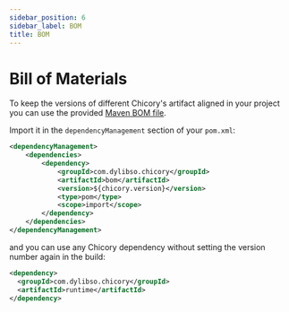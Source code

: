```yaml
---
sidebar_position: 6
sidebar_label: BOM
title: BOM
---
```

# Bill of Materials

To keep the versions of different Chicory's artifact aligned in your project you can use the provided [Maven BOM file](https://maven.apache.org/guides/introduction/introduction-to-dependency-mechanism.html#bill-of-materials-bom-poms).

Import it in the `dependencyManagement` section of your `pom.xml`:

```xml
<dependencyManagement>
    <dependencies>
        <dependency>
            <groupId>com.dylibso.chicory</groupId>
            <artifactId>bom</artifactId>
            <version>${chicory.version}</version>
            <type>pom</type>
            <scope>import</scope>
        </dependency>
    </dependencies>
</dependencyManagement>
```

and you can use any Chicory dependency without setting the version number again in the build:

```xml
<dependency>
  <groupId>com.dylibso.chicory</groupId>
  <artifactId>runtime</artifactId>
</dependency>
```

<!--
```java
//DEPS com.dylibso.chicory:docs-lib:999-SNAPSHOT

docs.FileOps.writeResult("docs/usage", "6-bom.md.result", "empty");
```
-->
